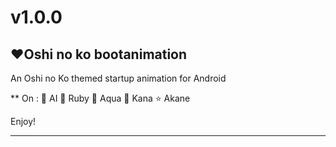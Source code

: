 # v1.0.0

## ❤️Oshi no ko bootanimation

An Oshi no Ko themed startup animation for Android

** On :
🌟 AI
💎 Ruby
🌊 Aqua
🔴 Kana
⭐ Akane

Enjoy!

---
